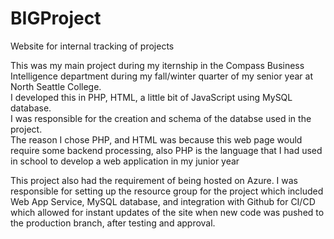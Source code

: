 # BIGProject
Website for internal tracking of projects

This was my main project during my iternship in the Compass Business Intelligence department during my fall/winter quarter of my senior year at North Seattle College. <br />
I developed this in PHP, HTML, a little bit of JavaScript using MySQL database. <br />
I was responsible for the creation and schema of the databse used in the project. <br />
The reason I chose PHP, and HTML was because this web page would require some backend processing, also PHP is the language that I had used in school to develop a web application in my junior year


This project also had the requirement of being hosted on Azure.  I was responsible for setting up the resource group for the project which included
Web App Service, MySQL database, and integration with Github for CI/CD which allowed for instant updates of the site when new code was
pushed to the production branch, after testing and approval.
